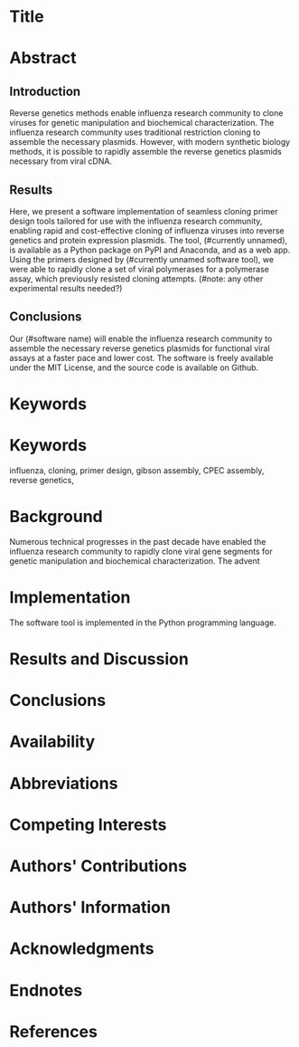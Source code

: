 # Title


# Abstract

## Introduction

Reverse genetics methods enable influenza research community to clone viruses for genetic manipulation and biochemical characterization. The influenza research community uses traditional restriction cloning to assemble the necessary plasmids. However, with modern synthetic biology methods, it is possible to rapidly assemble the reverse genetics plasmids necessary from viral cDNA. 

## Results

Here, we present a software implementation of seamless cloning primer design tools tailored for use with the influenza research community, enabling rapid and cost-effective cloning of influenza viruses into reverse genetics and protein expression plasmids. The tool, (#currently unnamed), is available as a Python package on PyPI and Anaconda, and as a web app. Using the primers designed by (#currently unnamed software tool), we were able to rapidly clone a set of viral polymerases for a polymerase assay, which previously resisted cloning attempts. (#note: any other experimental results needed?) 

## Conclusions

Our (#software name) will enable the influenza research community to assemble the necessary reverse genetics plasmids for functional viral assays at a faster pace and lower cost. The software is freely available under the MIT License, and the source code is available on Github.

# Keywords

# Keywords
<!-- Note: There can be up to 10 keywords. -->

influenza, cloning, primer design, gibson assembly, CPEC assembly, reverse genetics, 


# Background

Numerous technical progresses in the past decade have enabled the influenza research community to rapidly clone viral gene segments for genetic manipulation and biochemical characterization. The advent 

# Implementation

The software tool is implemented in the Python programming language. 

# Results and Discussion


# Conclusions


# Availability


# Abbreviations


# Competing Interests


# Authors' Contributions


# Authors' Information


# Acknowledgments


# Endnotes


# References

